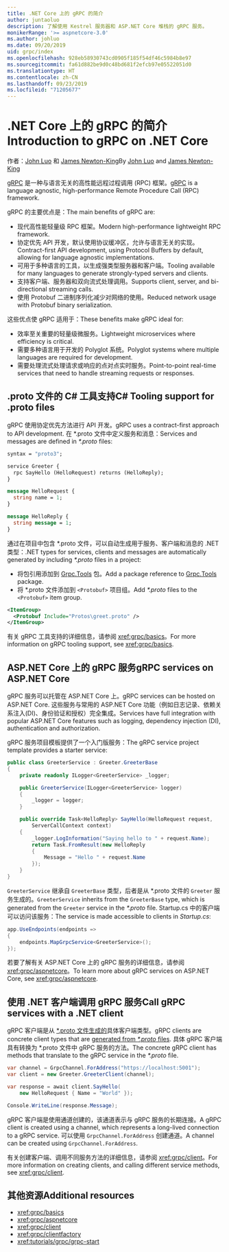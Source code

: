 ```yaml
---
title: .NET Core 上的 gRPC 的简介
author: juntaoluo
description: 了解使用 Kestrel 服务器和 ASP.NET Core 堆栈的 gRPC 服务。
monikerRange: '>= aspnetcore-3.0'
ms.author: johluo
ms.date: 09/20/2019
uid: grpc/index
ms.openlocfilehash: 928eb58930743cd0905f185f54df46c5984b8e97
ms.sourcegitcommit: fa61d882be9d0c48bd681f2efcb97e05522051d0
ms.translationtype: HT
ms.contentlocale: zh-CN
ms.lasthandoff: 09/23/2019
ms.locfileid: "71205677"
---
```

# <a name="introduction-to-grpc-on-net-core"></a><span data-ttu-id="df9d8-103">.NET Core 上的 gRPC 的简介</span><span class="sxs-lookup"><span data-stu-id="df9d8-103">Introduction to gRPC on .NET Core</span></span>

<span data-ttu-id="df9d8-104">作者：[John Luo](https://github.com/juntaoluo) 和 [James Newton-King](https://twitter.com/jamesnk)</span><span class="sxs-lookup"><span data-stu-id="df9d8-104">By [John Luo](https://github.com/juntaoluo) and [James Newton-King](https://twitter.com/jamesnk)</span></span>

<span data-ttu-id="df9d8-105">[gRPC](https://grpc.io/docs/guides/) 是一种与语言无关的高性能远程过程调用 (RPC) 框架。</span><span class="sxs-lookup"><span data-stu-id="df9d8-105">[gRPC](https://grpc.io/docs/guides/) is a language agnostic, high-performance Remote Procedure Call (RPC) framework.</span></span>

<span data-ttu-id="df9d8-106">gRPC 的主要优点是：</span><span class="sxs-lookup"><span data-stu-id="df9d8-106">The main benefits of gRPC are:</span></span>
* <span data-ttu-id="df9d8-107">现代高性能轻量级 RPC 框架。</span><span class="sxs-lookup"><span data-stu-id="df9d8-107">Modern high-performance lightweight RPC framework.</span></span>
* <span data-ttu-id="df9d8-108">协定优先 API 开发，默认使用协议缓冲区，允许与语言无关的实现。</span><span class="sxs-lookup"><span data-stu-id="df9d8-108">Contract-first API development, using Protocol Buffers by default, allowing for language agnostic implementations.</span></span>
* <span data-ttu-id="df9d8-109">可用于多种语言的工具，以生成强类型服务器和客户端。</span><span class="sxs-lookup"><span data-stu-id="df9d8-109">Tooling available for many languages to generate strongly-typed servers and clients.</span></span>
* <span data-ttu-id="df9d8-110">支持客户端、服务器和双向流式处理调用。</span><span class="sxs-lookup"><span data-stu-id="df9d8-110">Supports client, server, and bi-directional streaming calls.</span></span>
* <span data-ttu-id="df9d8-111">使用 Protobuf 二进制序列化减少对网络的使用。</span><span class="sxs-lookup"><span data-stu-id="df9d8-111">Reduced network usage with Protobuf binary serialization.</span></span>

<span data-ttu-id="df9d8-112">这些优点使 gRPC 适用于：</span><span class="sxs-lookup"><span data-stu-id="df9d8-112">These benefits make gRPC ideal for:</span></span>
* <span data-ttu-id="df9d8-113">效率至关重要的轻量级微服务。</span><span class="sxs-lookup"><span data-stu-id="df9d8-113">Lightweight microservices where efficiency is critical.</span></span>
* <span data-ttu-id="df9d8-114">需要多种语言用于开发的 Polyglot 系统。</span><span class="sxs-lookup"><span data-stu-id="df9d8-114">Polyglot systems where multiple languages are required for development.</span></span>
* <span data-ttu-id="df9d8-115">需要处理流式处理请求或响应的点对点实时服务。</span><span class="sxs-lookup"><span data-stu-id="df9d8-115">Point-to-point real-time services that need to handle streaming requests or responses.</span></span>

## <a name="c-tooling-support-for-proto-files"></a><span data-ttu-id="df9d8-116">.proto 文件的 C# 工具支持</span><span class="sxs-lookup"><span data-stu-id="df9d8-116">C# Tooling support for .proto files</span></span>

<span data-ttu-id="df9d8-117">gRPC 使用协定优先方法进行 API 开发。</span><span class="sxs-lookup"><span data-stu-id="df9d8-117">gRPC uses a contract-first approach to API development.</span></span> <span data-ttu-id="df9d8-118">在 \*.proto  文件中定义服务和消息：</span><span class="sxs-lookup"><span data-stu-id="df9d8-118">Services and messages are defined in *\*.proto* files:</span></span>

```protobuf
syntax = "proto3";

service Greeter {
  rpc SayHello (HelloRequest) returns (HelloReply);
}

message HelloRequest {
  string name = 1;
}

message HelloReply {
  string message = 1;
}
```

<span data-ttu-id="df9d8-119">通过在项目中包含 \*.proto  文件，可以自动生成用于服务、客户端和消息的 .NET 类型：</span><span class="sxs-lookup"><span data-stu-id="df9d8-119">.NET types for services, clients and messages are automatically generated by including *\*.proto* files in a project:</span></span>

* <span data-ttu-id="df9d8-120">将包引用添加到 [Grpc.Tools](https://www.nuget.org/packages/Grpc.Tools/) 包。</span><span class="sxs-lookup"><span data-stu-id="df9d8-120">Add a package reference to [Grpc.Tools](https://www.nuget.org/packages/Grpc.Tools/) package.</span></span>
* <span data-ttu-id="df9d8-121">将 \*.proto  文件添加到 `<Protobuf>` 项目组。</span><span class="sxs-lookup"><span data-stu-id="df9d8-121">Add *\*.proto* files to the `<Protobuf>` item group.</span></span>

```xml
<ItemGroup>
  <Protobuf Include="Protos\greet.proto" />
</ItemGroup>
```

<span data-ttu-id="df9d8-122">有关 gRPC 工具支持的详细信息，请参阅 <xref:grpc/basics>。</span><span class="sxs-lookup"><span data-stu-id="df9d8-122">For more information on gRPC tooling support, see <xref:grpc/basics>.</span></span>

## <a name="grpc-services-on-aspnet-core"></a><span data-ttu-id="df9d8-123">ASP.NET Core 上的 gRPC 服务</span><span class="sxs-lookup"><span data-stu-id="df9d8-123">gRPC services on ASP.NET Core</span></span>

<span data-ttu-id="df9d8-124">gRPC 服务可以托管在 ASP.NET Core 上。</span><span class="sxs-lookup"><span data-stu-id="df9d8-124">gRPC services can be hosted on ASP.NET Core.</span></span> <span data-ttu-id="df9d8-125">这些服务与常用的 ASP.NET Core 功能（例如日志记录、依赖关系注入(DI)、身份验证和授权）完全集成。</span><span class="sxs-lookup"><span data-stu-id="df9d8-125">Services have full integration with popular ASP.NET Core features such as logging, dependency injection (DI), authentication and authorization.</span></span>

<span data-ttu-id="df9d8-126">gRPC 服务项目模板提供了一个入门版服务：</span><span class="sxs-lookup"><span data-stu-id="df9d8-126">The gRPC service project template provides a starter service:</span></span>

```csharp
public class GreeterService : Greeter.GreeterBase
{
    private readonly ILogger<GreeterService> _logger;

    public GreeterService(ILogger<GreeterService> logger)
    {
        _logger = logger;
    }

    public override Task<HelloReply> SayHello(HelloRequest request,
        ServerCallContext context)
    {
        _logger.LogInformation("Saying hello to " + request.Name);
        return Task.FromResult(new HelloReply 
        {
            Message = "Hello " + request.Name
        });
    }
}
```

<span data-ttu-id="df9d8-127">`GreeterService` 继承自 `GreeterBase` 类型，后者是从 \*.proto  文件的 `Greeter` 服务生成的。</span><span class="sxs-lookup"><span data-stu-id="df9d8-127">`GreeterService` inherits from the `GreeterBase` type, which is generated from the `Greeter` service in the *\*.proto* file.</span></span> <span data-ttu-id="df9d8-128">Startup.cs  中的客户端可以访问该服务：</span><span class="sxs-lookup"><span data-stu-id="df9d8-128">The service is made accessible to clients in *Startup.cs*:</span></span>

```csharp
app.UseEndpoints(endpoints =>
{
    endpoints.MapGrpcService<GreeterService>();
});
```

<span data-ttu-id="df9d8-129">若要了解有关 ASP.NET Core 上的 gRPC 服务的详细信息，请参阅 <xref:grpc/aspnetcore>。</span><span class="sxs-lookup"><span data-stu-id="df9d8-129">To learn more about gRPC services on ASP.NET Core, see <xref:grpc/aspnetcore>.</span></span>

## <a name="call-grpc-services-with-a-net-client"></a><span data-ttu-id="df9d8-130">使用 .NET 客户端调用 gRPC 服务</span><span class="sxs-lookup"><span data-stu-id="df9d8-130">Call gRPC services with a .NET client</span></span>

<span data-ttu-id="df9d8-131">gRPC 客户端是从 [\*.proto  文件生成的](xref:grpc/basics#generated-c-assets)具体客户端类型。</span><span class="sxs-lookup"><span data-stu-id="df9d8-131">gRPC clients are concrete client types that are [generated from *\*.proto* files](xref:grpc/basics#generated-c-assets).</span></span> <span data-ttu-id="df9d8-132">具体 gRPC 客户端具有转换为 \*.proto  文件中 gRPC 服务的方法。</span><span class="sxs-lookup"><span data-stu-id="df9d8-132">The concrete gRPC client has methods that translate to the gRPC service in the *\*.proto* file.</span></span>

```csharp
var channel = GrpcChannel.ForAddress("https://localhost:5001");
var client = new Greeter.GreeterClient(channel);

var response = await client.SayHello(
    new HelloRequest { Name = "World" });

Console.WriteLine(response.Message);
```

<span data-ttu-id="df9d8-133">gRPC 客户端是使用通道创建的，该通道表示与 gRPC 服务的长期连接。</span><span class="sxs-lookup"><span data-stu-id="df9d8-133">A gRPC client is created using a channel, which represents a long-lived connection to a gRPC service.</span></span> <span data-ttu-id="df9d8-134">可以使用 `GrpcChannel.ForAddress` 创建通道。</span><span class="sxs-lookup"><span data-stu-id="df9d8-134">A channel can be created using `GrpcChannel.ForAddress`.</span></span>

<span data-ttu-id="df9d8-135">有关创建客户端、调用不同服务方法的详细信息，请参阅 <xref:grpc/client>。</span><span class="sxs-lookup"><span data-stu-id="df9d8-135">For more information on creating clients, and calling different service methods, see <xref:grpc/client>.</span></span>

## <a name="additional-resources"></a><span data-ttu-id="df9d8-136">其他资源</span><span class="sxs-lookup"><span data-stu-id="df9d8-136">Additional resources</span></span>

* <xref:grpc/basics>
* <xref:grpc/aspnetcore>
* <xref:grpc/client>
* <xref:grpc/clientfactory>
* <xref:tutorials/grpc/grpc-start>
